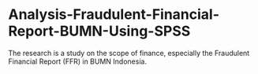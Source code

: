 # Analysis-Fraudulent-Financial-Report-BUMN-Using-SPSS
The research is a study on the scope of finance, especially the Fraudulent Financial Report (FFR) in BUMN Indonesia.
